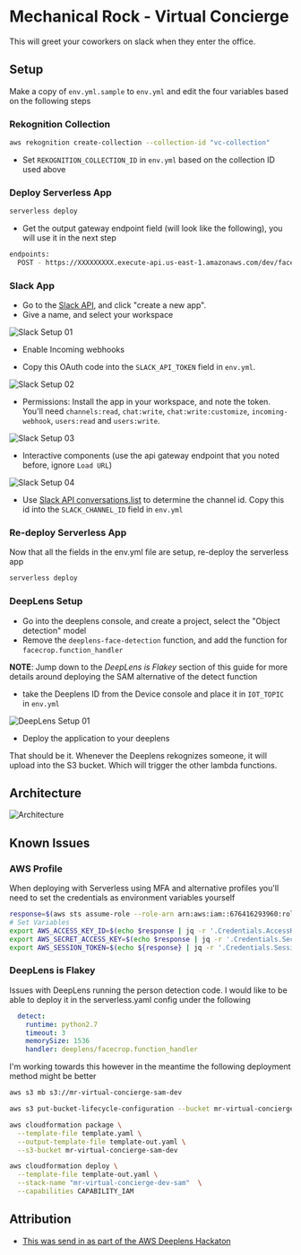 # Mechanical Rock - Virtual Concierge

This will greet your coworkers on slack when they enter the office.

## Setup

Make a copy of `env.yml.sample` to `env.yml` and edit the four variables based on the following steps

### Rekognition Collection

```bash
aws rekognition create-collection --collection-id "vc-collection"
```

- Set `REKOGNITION_COLLECTION_ID` in `env.yml` based on the collection ID used above

### Deploy Serverless App

```bash
serverless deploy
```

- Get the output gateway endpoint field (will look like the following), you will use it in the next step

```bash
endpoints:
  POST - https://XXXXXXXXX.execute-api.us-east-1.amazonaws.com/dev/faces/train
```

### Slack App

- Go to the [Slack API](https://api.slack.com/apps), and click "create a new app".
- Give a name, and select your workspace

![Slack Setup 01](img/slack-app-setup-01.png)

- Enable Incoming webhooks

- Copy this OAuth code into the `SLACK_API_TOKEN` field in `env.yml`.

![Slack Setup 02](img/slack-app-setup-02.png)


- Permissions: Install the app in your workspace, and note the token. You'll need `channels:read`, `chat:write`, `chat:write:customize`, `incoming-webhook`, `users:read` and `users:write`.

![Slack Setup 03](img/slack-app-setup-03.png)

- Interactive components (use the api gateway endpoint that you noted before, ignore `Load URL`)

![Slack Setup 04](img/slack-app-setup-04.png)

- Use [Slack API conversations.list](https://https://api.slack.com/methods/conversations.list) to determine the channel id. Copy this id into the `SLACK_CHANNEL_ID` field in `env.yml`


### Re-deploy Serverless App

Now that all the fields in the env.yml file are setup, re-deploy the serverless app

```bash
serverless deploy
```

### DeepLens Setup

- Go into the deeplens console, and create a project, select the "Object detection" model
- Remove the `deeplens-face-detection` function, and add the function for `facecrop.function_handler`

**NOTE**: Jump down to the _DeepLens is Flakey_ section of this guide for more details around deploying the SAM alternative of the detect function

- take the Deeplens ID from the Device console and place it in `IOT_TOPIC` in `env.yml`

![DeepLens Setup 01](img/deeplens-setup-01.png)

- Deploy the application to your deeplens

That should be it. Whenever the Deeplens rekognizes someone, it will upload into the S3 bucket. Which will trigger the other lambda functions.

## Architecture

![Architecture](img/architecture.png)

## Known Issues

### AWS Profile

When deploying with Serverless using MFA and alternative profiles you'll need to set the credentials as environment variables yourself

```bash
response=$(aws sts assume-role --role-arn arn:aws:iam::676416293960:role/DevOpsRole --role-session-name "Serverless" --profile mr-sandbox-vc)
# Set Variables
export AWS_ACCESS_KEY_ID=$(echo $response | jq -r '.Credentials.AccessKeyId')
export AWS_SECRET_ACCESS_KEY=$(echo $response | jq -r '.Credentials.SecretAccessKey')
export AWS_SESSION_TOKEN=$(echo ${response} | jq -r '.Credentials.SessionToken')
```

### DeepLens is Flakey

Issues with DeepLens running the person detection code. I would like to be able to deploy it in the serverless.yaml config under the following

```yaml
  detect:
    runtime: python2.7
    timeout: 3
    memorySize: 1536
    handler: deeplens/facecrop.function_handler
```

I'm working towards this however in the meantime the following deployment method might be better

```bash
aws s3 mb s3://mr-virtual-concierge-sam-dev

aws s3 put-bucket-lifecycle-configuration --bucket mr-virtual-concierge-sam-dev --lifecycle-configuration  file://lifecycle.json

aws cloudformation package \
  --template-file template.yaml \
  --output-template-file template-out.yaml \
  --s3-bucket mr-virtual-concierge-sam-dev

aws cloudformation deploy \
  --template-file template-out.yaml \
  --stack-name "mr-virtual-concierge-dev-sam"  \
  --capabilities CAPABILITY_IAM
```

## Attribution

- [This was send in as part of the AWS Deeplens Hackaton](https://devpost.com/software/doorman-a1oh0e)
